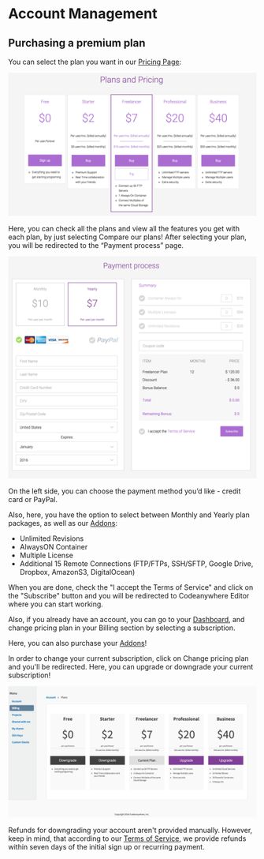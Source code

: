 # Account Management

## Purchasing a premium plan
You can select the plan you want in our [Pricing Page](https://codeanywhere.com):

![](/images/pricing.png)

Here, you can check all the plans and view all the features you get with each plan, by just selecting Compare our plans! After selecting your plan, you will be redirected to the “Payment process” page.

![](/images/payment-process.png)

On the left side, you can choose the payment method you’d like - credit card or PayPal.

Also, here, you have the option to select between Monthly and Yearly plan packages, as well as our [Addons](#addons):

* Unlimited Revisions
* AlwaysON Container
* Multiple License
* Additional 15 Remote Connections (FTP/FTPs, SSH/SFTP, Google Drive, Dropbox, AmazonS3, DigitalOcean)

When you are done, check the "I accept the Terms of Service" and click on the "Subscribe" button and you will be redirected to Codeanywhere Editor where you can start working.

Also, if you already have an account, you can go to your [Dashboard](#dashboard), and change pricing plan in your Billing section by selecting a subscription.

Here, you can also purchase your [Addons](#addons)!

In order to change your current subscription, click on Change pricing plan and you'll be redirected. Here, you can upgrade or downgrade your current subscription!

![](/images/pricing-changeplan.png)

Refunds for downgrading your account aren't provided manually. However, keep in mind, that according to our [Terms of Service](https://codeanywhere.com/tos), we provide refunds within seven days of the initial sign up or recurring payment.
